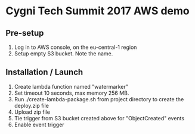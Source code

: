 # Cygni Tech Summit 2017 AWS demo

## Pre-setup

1. Log in to AWS console, on the eu-central-1 region
1. Setup empty S3 bucket. Note the name.

## Installation / Launch

1. Create lambda function named "watermarker"
1. Set timeout 10 seconds, max memory 256 MB.
1. Run ./create-lambda-package.sh from project directory to create the deploy.zip file
1. Upload zip file
1. Tie trigger from S3 bucket created above for "ObjectCreated" events
1. Enable event trigger
